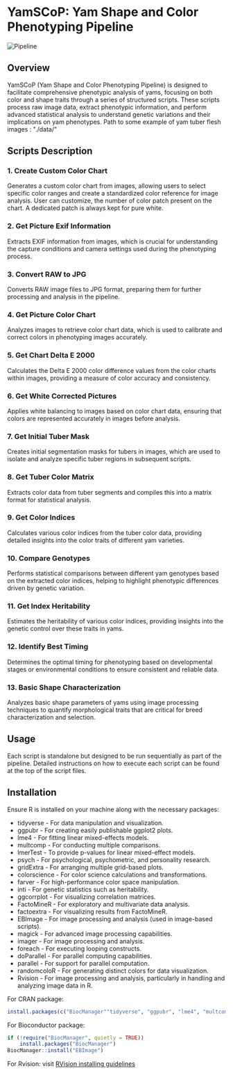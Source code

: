 # YamSCoP: Yam Shape and Color Phenotyping Pipeline

![Pipeline](https://github.com/dcornet/YamSCoP/assets/5694013/fa2a1a0b-3288-4491-ac1b-e70c0120faeb)

## Overview
YamSCoP (Yam Shape and Color Phenotyping Pipeline) is designed to facilitate comprehensive phenotypic analysis of yams, focusing on both color and shape traits through a series of structured scripts. These scripts process raw image data, extract phenotypic information, and perform advanced statistical analysis to understand genetic variations and their implications on yam phenotypes. 
Path to some example of yam tuber flesh images : "./data/"

## Scripts Description

### 1. Create Custom Color Chart
Generates a custom color chart from images, allowing users to select specific color ranges and create a standardized color reference for image analysis. User can customize, the number of color patch present on the chart. A dedicated patch is always kept for pure white. 

### 2. Get Picture Exif Information
Extracts EXIF information from images, which is crucial for understanding the capture conditions and camera settings used during the phenotyping process.

### 3. Convert RAW to JPG
Converts RAW image files to JPG format, preparing them for further processing and analysis in the pipeline.

### 4. Get Picture Color Chart
Analyzes images to retrieve color chart data, which is used to calibrate and correct colors in phenotyping images accurately.

### 5. Get Chart Delta E 2000
Calculates the Delta E 2000 color difference values from the color charts within images, providing a measure of color accuracy and consistency.

### 6. Get White Corrected Pictures
Applies white balancing to images based on color chart data, ensuring that colors are represented accurately in images before analysis.

### 7. Get Initial Tuber Mask
Creates initial segmentation masks for tubers in images, which are used to isolate and analyze specific tuber regions in subsequent scripts.

### 8. Get Tuber Color Matrix
Extracts color data from tuber segments and compiles this into a matrix format for statistical analysis.

### 9. Get Color Indices
Calculates various color indices from the tuber color data, providing detailed insights into the color traits of different yam varieties.

### 10. Compare Genotypes
Performs statistical comparisons between different yam genotypes based on the extracted color indices, helping to highlight phenotypic differences driven by genetic variation.

### 11. Get Index Heritability
Estimates the heritability of various color indices, providing insights into the genetic control over these traits in yams.

### 12. Identify Best Timing
Determines the optimal timing for phenotyping based on developmental stages or environmental conditions to ensure consistent and reliable data.

### 13. Basic Shape Characterization
Analyzes basic shape parameters of yams using image processing techniques to quantify morphological traits that are critical for breed characterization and selection.

## Usage
Each script is standalone but designed to be run sequentially as part of the pipeline. Detailed instructions on how to execute each script can be found at the top of the script files.

## Installation
Ensure R is installed on your machine along with the necessary packages:
* tidyverse - For data manipulation and visualization.
* ggpubr - For creating easily publishable ggplot2 plots.
* lme4 - For fitting linear mixed-effects models.
* multcomp - For conducting multiple comparisons.
* lmerTest - To provide p-values for linear mixed-effect models.
* psych - For psychological, psychometric, and personality research.
* gridExtra - For arranging multiple grid-based plots.
* colorscience - For color science calculations and transformations.
* farver - For high-performance color space manipulation.
* inti - For genetic statistics such as heritability.
* ggcorrplot - For visualizing correlation matrices.
* FactoMineR - For exploratory and multivariate data analysis.
* factoextra - For visualizing results from FactoMineR.
* EBImage - For image processing and analysis (used in image-based scripts).
* magick - For advanced image processing capabilities.
* imager - For image processing and analysis.
* foreach - For executing looping constructs.
* doParallel - For parallel computing capabilities.
* parallel - For support for parallel computation.
* randomcoloR - For generating distinct colors for data visualization.
* Rvision - For image processing and analysis, particularly in handling and analyzing image data in R.

For CRAN package:
```R
install.packages(c("BiocManager""tidyverse", "ggpubr", "lme4", "multcomp", "lmerTest", "psych", "gridExtra", "colorscience", "farver", "inti", "ggcorrplot", "FactoMineR", "factoextra", "magick", "imager", "foreach", "doParallel", "parallel", "randomcoloR"), dependencies = TRUE)
```

For Bioconductor package:
```R
if (!require("BiocManager", quietly = TRUE))
    install.packages("BiocManager")
BiocManager::install("EBImage")
```

For Rvision: visit [RVision installing guidelines](https://swarm-lab.github.io/Rvision/articles/z1_install.html)

